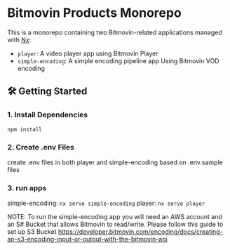 # Bitmovin Products Monorepo

This is a monorepo containing two Bitmovin-related applications managed with [Nx](https://nx.dev):

- `player`: A video player app using Bitmovin Player
- `simple-encoding`: A simple encoding pipeline app Using Bitmovin VOD encoding

## 🛠 Getting Started

### 1. Install Dependencies

`npm install`

### 2. Create .env Files

create .env files in both player and simple-encoding based on .env.sample files

### 3. run apps

simple-encoding: `nx serve simple-encoding`
player: `nx serve player`

NOTE: To run the simple-encoding app you will need an AWS account and an S# Bucket that allows Bitmovin to read/write. Please follow this guide to set up S3 Bucket https://developer.bitmovin.com/encoding/docs/creating-an-s3-encoding-input-or-output-with-the-bitmovin-api
